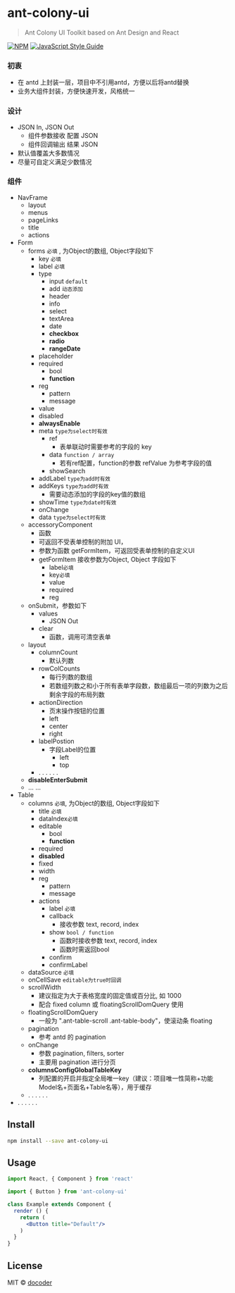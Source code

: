 # ant-colony-ui

> Ant Colony UI Toolkit based on Ant Design and React

[![NPM](https://img.shields.io/npm/v/ant-colony-ui.svg)](https://www.npmjs.com/package/ant-colony-ui) [![JavaScript Style Guide](https://img.shields.io/badge/code_style-standard-brightgreen.svg)](https://standardjs.com)

### 初衷

- 在 antd 上封装一层，项目中不引用antd，方便以后将antd替换
- 业务大组件封装，方便快速开发，风格统一

### 设计

- JSON In,  JSON Out
  - 组件参数接收 配置 JSON
  - 组件回调输出 结果 JSON
- 默认值覆盖大多数情况
- 尽量可自定义满足少数情况

### 组件

- NavFrame
  - layout
  - menus
  - pageLinks
  - title
  - actions
- Form
  - forms `必填` , 为Object的数组, Object字段如下
    - key `必填`
    - label `必填`
    - type
      - input  `default`
      - add  `动态添加`
      - header
      - info
      - select
      - textArea
      - date
      - **checkbox**
      - **radio**
      - **rangeDate**
    - placeholder
    - required
      - bool
      - **function**
    - reg
      - pattern
      - message
    - value
    - disabled
    - **alwaysEnable**
    - meta  `type为select时有效`
      - ref 
        - 表单联动时需要参考的字段的 key
      - data `function / array`
        - 若有ref配置，function的参数 refValue 为参考字段的值
      - showSearch
    - addLabel `type为add时有效`
    - addKeys `type为add时有效`
      - 需要动态添加的字段的key值的数组
    - showTime `type为date时有效`
    - onChange
    - data `type为select时有效`
  - accessoryComponent
    - 函数
    - 可返回不受表单控制的附加 UI，
    - 参数为函数 getFormItem，可返回受表单控制的自定义UI
    - getFormItem 接收参数为Object, Object 字段如下
      - label`必填`
      - key`必填`
      - value
      - required
      - reg
  - onSubmit，参数如下
    - values
      - JSON Out
    - clear
      - 函数，调用可清空表单
  - layout
    - columnCount
      - 默认列数
    - rowColCounts
      - 每行列数的数组
      - 若数组列数之和小于所有表单字段数，数组最后一项的列数为之后剩余字段的布局列数
    - actionDirection
      -  页末操作按钮的位置
        - left
        - center
        - right
    - labelPostion 
      - 字段Label的位置
        - left
        - top
    - . . . . . . 
  - **disableEnterSubmit**
  - … …
- Table
  - columns `必填`,  为Object的数组, Object字段如下
    - title `必填`
    - dataIndex`必填`
    - editable
      - bool
      - **function**
    - required
    - **disabled**
    - fixed
    - width
    - reg
      - pattern
      - message
    - actions
      - label `必填`
      - callback
        - 接收参数 text, record, index
      - show `bool / function`
        - 函数时接收参数 text, record, index
        - 函数时需返回bool
      - confirm
      - confirmLabel
  - dataSource `必填`
  - onCellSave `editable为true时回调`
  - scrollWidth
    - 建议指定为大于表格宽度的固定值或百分比, 如 1000
    - 配合 fixed column 或 floatingScrollDomQuery 使用
  - floatingScrollDomQuery
    - 一般为 ".ant-table-scroll .ant-table-body"，使滚动条 floating
  - pagination
    - 参考 antd 的 pagination
  - onChange
    - 参数 pagination, filters, sorter
    - 主要用 pagination 进行分页
  - **columnsConfigGlobalTableKey**
    - 列配置的开启并指定全局唯一key（建议：项目唯一性简称+功能Model名+页面名+Table名等），用于缓存
  - . . . . . . 
- . . . . . .

## Install

```bash
npm install --save ant-colony-ui
```

## Usage

```jsx
import React, { Component } from 'react'

import { Button } from 'ant-colony-ui'

class Example extends Component {
  render () {
    return (
      <Button title="Default"/>
    )
  }
}
```

## License

MIT © [docoder](https://github.com/docoder)
